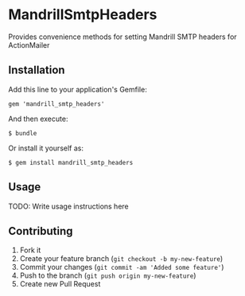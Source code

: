 # MandrillSmtpHeaders

Provides convenience methods for setting Mandrill SMTP headers for ActionMailer

## Installation

Add this line to your application's Gemfile:

    gem 'mandrill_smtp_headers'

And then execute:

    $ bundle

Or install it yourself as:

    $ gem install mandrill_smtp_headers

## Usage

TODO: Write usage instructions here

## Contributing

1. Fork it
2. Create your feature branch (`git checkout -b my-new-feature`)
3. Commit your changes (`git commit -am 'Added some feature'`)
4. Push to the branch (`git push origin my-new-feature`)
5. Create new Pull Request
